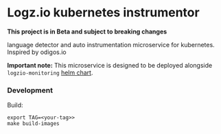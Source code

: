 # Logz.io kubernetes instrumentor
**This project is in Beta and subject to breaking changes**

language detector and auto instrumentation microservice for kubernetes.  Inspired by odigos.io

**Important note:** This microservice is designed to be deployed alongside `logzio-monitoring` [helm chart](https://github.com/logzio/logzio-helm/tree/master/charts/logzio-monitoring).

### Development
Build:
```
export TAG=<your-tag>>
make build-images
```
